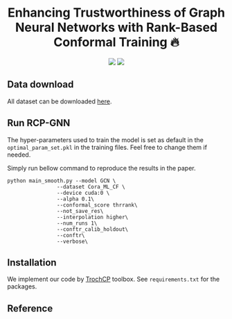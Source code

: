 <h1 align="center">
Enhancing Trustworthiness of Graph Neural Networks with Rank-Based Conformal Training 🔥
</h1>

<div align="center">

[![](https://img.shields.io/badge/paper-pink?style=plastic&logo=GitBook)](https://openreview.net/forum?id=mzGx0j8XYT)
[![](https://img.shields.io/badge/-github-green?style=plastic&logo=github)](https://github.com/CityU-T/RCP-GNN) 
</div>

## Data download
All dataset can be downloaded [here](https://drive.google.com/file/d/1e_wwGGjcw_kDvnpzv3T5tLnbNxjHGdRi/view?usp=drive_link).

## Run RCP-GNN
The hyper-parameters used to train the model is set as default in the `optimal_param_set.pkl` in the training files. Feel free to change them if needed.

Simply run bellow command to reproduce the results in the paper. 

```
python main_smooth.py --model GCN \
                --dataset Cora_ML_CF \
                --device cuda:0 \
                --alpha 0.1\
                --conformal_score thrrank\
                --not_save_res\
                --interpolation higher\
                --num_runs 1\
                --conftr_calib_holdout\
                --conftr\
                --verbose\
```

## Installation
We implement our code by [TrochCP](https://github.com/ml-stat-Sustech/TorchCP) toolbox. 
See `requirements.txt` for the packages.

## Reference 

